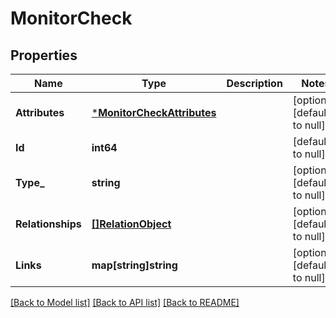 # MonitorCheck

## Properties
Name | Type | Description | Notes
------------ | ------------- | ------------- | -------------
**Attributes** | [***MonitorCheckAttributes**](MonitorCheckAttributes.md) |  | [optional] [default to null]
**Id** | **int64** |  | [default to null]
**Type_** | **string** |  | [optional] [default to null]
**Relationships** | [**[]RelationObject**](RelationObject.md) |  | [optional] [default to null]
**Links** | **map[string]string** |  | [optional] [default to null]

[[Back to Model list]](../README.md#documentation-for-models) [[Back to API list]](../README.md#documentation-for-api-endpoints) [[Back to README]](../README.md)


